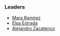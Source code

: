 ### Leaders

* [Mara Ramírez](mailto:mara.ramirez@owasp.org)
* [Elsa Estrada](mailto:elsa.estrada@owasp.org)
* [Alejandro Zacatenco](mailto:alejandro.zacatenco@owasp.org)
